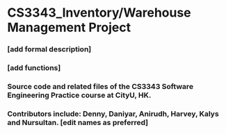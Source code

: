 # CS3343_Inventory/Warehouse Management Project
### [add formal description]
### [add functions]
### Source code and related files of the CS3343 Software Engineering Practice course at CityU, HK.
### Contributors include: Denny, Daniyar, Anirudh, Harvey, Kalys and Nursultan. [edit names as preferred]
